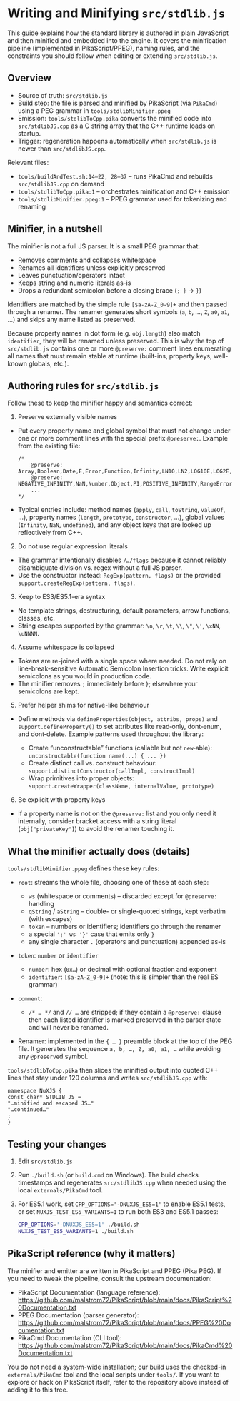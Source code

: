# Writing and Minifying `src/stdlib.js`

This guide explains how the standard library is authored in plain JavaScript and then minified and embedded into the
engine. It covers the minification pipeline (implemented in PikaScript/PPEG), naming rules, and the constraints you
should follow when editing or extending `src/stdlib.js`.

## Overview

- Source of truth: `src/stdlib.js`
- Build step: the file is parsed and minified by PikaScript (via `PikaCmd`) using a PEG grammar in
  `tools/stdlibMinifier.ppeg`
- Emission: `tools/stdlibToCpp.pika` converts the minified code into `src/stdlibJS.cpp` as a C string array that the
  C++ runtime loads on startup.
- Trigger: regeneration happens automatically when `src/stdlib.js` is newer than `src/stdlibJS.cpp`.

Relevant files:
- `tools/buildAndTest.sh:14–22, 28–37` – runs PikaCmd and rebuilds `src/stdlibJS.cpp` on demand
- `tools/stdlibToCpp.pika:1` – orchestrates minification and C++ emission
- `tools/stdlibMinifier.ppeg:1` – PPEG grammar used for tokenizing and renaming

## Minifier, in a nutshell

The minifier is not a full JS parser. It is a small PEG grammar that:

- Removes comments and collapses whitespace
- Renames all identifiers unless explicitly preserved
- Leaves punctuation/operators intact
- Keeps string and numeric literals as-is
- Drops a redundant semicolon before a closing brace (`; }` → `}`)

Identifiers are matched by the simple rule `[$a-zA-Z_0-9]+` and then passed through a renamer. The renamer generates
short symbols (`a`, `b`, …, `Z`, `a0`, `a1`, …) and skips any name listed as preserved.

Because property names in dot form (e.g. `obj.length`) also match `identifier`, they will be renamed unless preserved.
This is why the top of `src/stdlib.js` contains one or more `@preserve:` comment lines enumerating all names that must
remain stable at runtime (built-ins, property keys, well-known globals, etc.).

## Authoring rules for `src/stdlib.js`

Follow these to keep the minifier happy and semantics correct:

1) Preserve externally visible names
- Put every property name and global symbol that must not change under one or more comment lines with the special
  prefix `@preserve:`. Example from the existing file:

  ```
  /*
      @preserve: Array,Boolean,Date,E,Error,Function,Infinity,LN10,LN2,LOG10E,LOG2E,MAX_VALUE,MIN_VALUE,Math
      @preserve: NEGATIVE_INFINITY,NaN,Number,Object,PI,POSITIVE_INFINITY,RangeError,RegExp,SQRT1_2,SQRT2,String
      ...
  */
  ```

- Typical entries include: method names (`apply`, `call`, `toString`, `valueOf`, …), property names (`length`,
  `prototype`, `constructor`, …), global values (`Infinity`, `NaN`, `undefined`), and any object keys that are looked
  up reflectively from C++.

2) Do not use regular expression literals
- The grammar intentionally disables `/…/flags` because it cannot reliably disambiguate division vs. regex without a
  full JS parser.
- Use the constructor instead: `RegExp(pattern, flags)` or the provided `support.createRegExp(pattern, flags)`.

3) Keep to ES3/ES5.1-era syntax
- No template strings, destructuring, default parameters, arrow functions, classes, etc.
- String escapes supported by the grammar: `\n`, `\r`, `\t`, `\\`, `\"`, `\'`, `\xNN`, `\uNNNN`.

4) Assume whitespace is collapsed
- Tokens are re-joined with a single space where needed. Do not rely on line-break-sensitive Automatic Semicolon
  Insertion tricks. Write explicit semicolons as you would in production code.
- The minifier removes `;` immediately before `}`; elsewhere your semicolons are kept.

5) Prefer helper shims for native-like behaviour
- Define methods via `defineProperties(object, attribs, props)` and `support.defineProperty()` to set attributes like
  read‑only, dont‑enum, and dont‑delete. Example patterns used throughout the library:

  - Create “unconstructable” functions (callable but not `new`‑able):
    `unconstructable(function name(...) { ... })`
  - Create distinct call vs. construct behaviour:
    `support.distinctConstructor(callImpl, constructImpl)`
  - Wrap primitives into proper objects:
    `support.createWrapper(className, internalValue, prototype)`

6) Be explicit with property keys
- If a property name is not on the `@preserve:` list and you only need it internally, consider bracket access with a
  string literal (`obj["privateKey"]`) to avoid the renamer touching it.

## What the minifier actually does (details)

`tools/stdlibMinifier.ppeg` defines these key rules:

- `root`: streams the whole file, choosing one of these at each step:
  - `ws` (whitespace or comments) – discarded except for `@preserve:` handling
  - `qString` / `aString` – double- or single-quoted strings, kept verbatim (with escapes)
  - `token` – numbers or identifiers; identifiers go through the renamer
  - a special `';' ws '}'` case that emits only `}`
  - any single character `.` (operators and punctuation) appended as-is

- `token`: `number` or `identifier`
  - `number`: hex (`0x…`) or decimal with optional fraction and exponent
  - `identifier`: `[$a-zA-Z_0-9]+` (note: this is simpler than the real ES grammar)

- `comment`:
  - `/* … */` and `// …` are stripped; if they contain a `@preserve:` clause then each listed identifier is marked
    preserved in the parser state and will never be renamed.

- Renamer: implemented in the `{ … }` preamble block at the top of the PEG file. It generates the sequence
  `a, b, …, Z, a0, a1, …` while avoiding any `@preserve`d symbol.

`tools/stdlibToCpp.pika` then slices the minified output into quoted C++ lines that stay under 120 columns and writes
`src/stdlibJS.cpp` with:

```
namespace NuXJS {
const char* STDLIB_JS =
"…minified and escaped JS…"
"…continued…"
;
}
```

## Testing your changes

1) Edit `src/stdlib.js`
2) Run `./build.sh` (or `build.cmd` on Windows). The build checks timestamps and regenerates `src/stdlibJS.cpp` when
   needed using the local `externals/PikaCmd` tool.
3) For ES5.1 work, set `CPP_OPTIONS='-DNUXJS_ES5=1'` to enable ES5.1 tests, or set
   `NUXJS_TEST_ES5_VARIANTS=1` to run both ES3 and ES5.1 passes:

   ```bash
   CPP_OPTIONS='-DNUXJS_ES5=1' ./build.sh
   NUXJS_TEST_ES5_VARIANTS=1 ./build.sh
   ```

## PikaScript reference (why it matters)

The minifier and emitter are written in PikaScript and PPEG (Pika PEG). If you need to tweak the pipeline, consult the
upstream documentation:

- PikaScript Documentation (language reference):
  https://github.com/malstrom72/PikaScript/blob/main/docs/PikaScript%20Documentation.txt
- PPEG Documentation (parser generator):
  https://github.com/malstrom72/PikaScript/blob/main/docs/PPEG%20Documentation.txt
- PikaCmd Documentation (CLI tool):
  https://github.com/malstrom72/PikaScript/blob/main/docs/PikaCmd%20Documentation.txt

You do not need a system-wide installation; our build uses the checked-in `externals/PikaCmd` tool and the local
scripts under `tools/`. If you want to explore or hack on PikaScript itself, refer to the repository above instead of
adding it to this tree.
